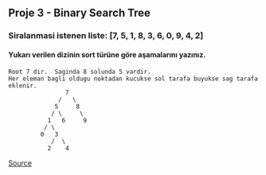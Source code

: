 ## Proje 3 - Binary Search Tree
### Siralanmasi istenen liste: [7, 5, 1, 8, 3, 6, 0, 9, 4, 2]
#### Yukarı verilen dizinin sort türüne göre aşamalarını yazınız.
	Root 7 dir.  Saginda 8 solunda 5 vardir.
	Her eleman bagli oldugu noktadan kucukse sol tarafa buyukse sag tarafa eklenir. 
					7
				  /   \
			     5     8
				/ \     \
			   1   6     9
			  / \
			 0   3
			    /  \
			   2    4

[Source](https://www.programiz.com/dsa/binary-search-tree)
